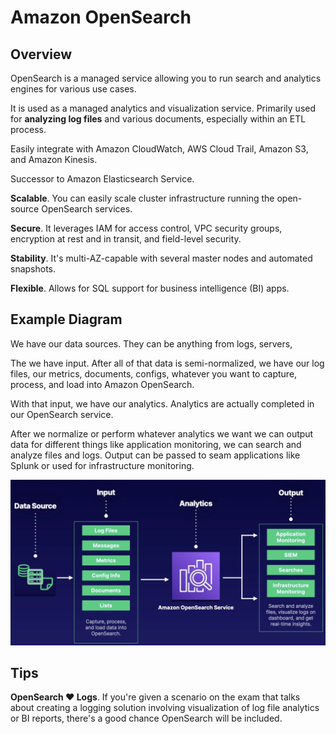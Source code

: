 # Amazon OpenSearch

## Overview

OpenSearch is a managed service allowing you to run search and analytics engines for various use cases.

It is used as a managed analytics and visualization service. Primarily used for **analyzing log files** and various documents, especially within an ETL process.

Easily integrate with Amazon CloudWatch, AWS Cloud Trail, Amazon S3, and Amazon Kinesis.

Successor to Amazon Elasticsearch Service.

**Scalable**. You can easily scale cluster infrastructure running the open-source OpenSearch services.

**Secure**. It leverages IAM for access control, VPC security groups, encryption at rest and in transit, and field-level security.

**Stability**. It's multi-AZ-capable with several master nodes and automated snapshots.

**Flexible**. Allows for SQL support for business intelligence (BI) apps.


## Example Diagram

We have our data sources. They can be anything from logs, servers,

The we have input. After all of that data is semi-normalized,
we have our log files, our metrics, documents, configs,
whatever you want to capture, process, and load
into Amazon OpenSearch.

With that input, we have our analytics. Analytics are actually completed
in our OpenSearch service.

After we normalize or perform whatever analytics we want
we can output data for different things
like application monitoring,
we can search and analyze files and logs. Output can be passed to seam applications like Splunk or used for infrastructure monitoring.

![](./images/opersearch-dg.png)


## Tips

**OpenSearch ♥️ Logs**. If you're given a scenario on the exam that talks about creating a logging solution involving visualization of log file analytics or BI reports, there's a good chance OpenSearch will be included.
